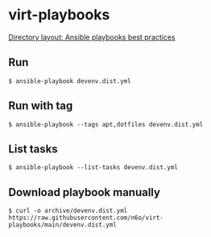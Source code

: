 # virt-playbooks

[Directory layout: Ansible playbooks best practices](https://docs.ansible.com/ansible/2.9/user_guide/playbooks_best_practices.html#directory-layout)

## Run

```
$ ansible-playbook devenv.dist.yml
```

## Run with tag

```
$ ansible-playbook --tags apt,dotfiles devenv.dist.yml
```

## List tasks

```
$ ansible-playbook --list-tasks devenv.dist.yml
```

## Download playbook manually

```
$ curl -o archive/devenv.dist.yml https://raw.githubusercontent.com/n6o/virt-playbooks/main/devenv.dist.yml
```
